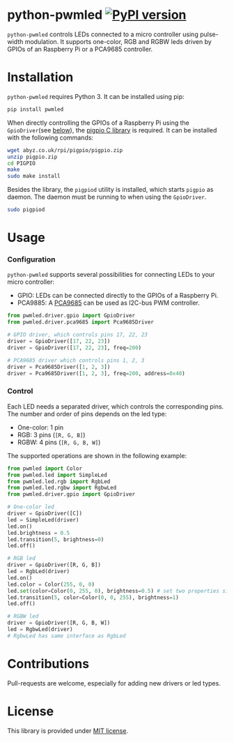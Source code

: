 # python-pwmled [![PyPI version](https://badge.fury.io/py/pwmled.svg)](https://badge.fury.io/py/pwmled)

`python-pwmled` controls LEDs connected to a micro controller using pulse-width modulation. It supports one-color, RGB and RGBW leds driven by GPIOs of an Raspberry Pi or a PCA9685 controller. 

# Installation
`python-pwmled` requires Python 3. It can be installed using pip:
```bash
pip install pwmled
```

When directly controlling the GPIOs of a Raspberry Pi using the `GpioDriver`(see [below](#configuration)), the [pigpio C library](https://github.com/joan2937/pigpio) is required. It can be installed with the following commands:
```bash
wget abyz.co.uk/rpi/pigpio/pigpio.zip
unzip pigpio.zip
cd PIGPIO
make
sudo make install
```
Besides the library, the `pigpiod` utility is installed, which starts `pigpio` as daemon. The daemon must be running to when using the `GpioDriver`.
```bash
sudo pigpiod
```

# Usage
### Configuration
`python-pwmled` supports several possibilities for connecting LEDs to your micro controller:
- GPIO: LEDs can be connected directly to the GPIOs of a Raspberry Pi.
- PCA9885: A [PCA9685](https://cdn-shop.adafruit.com/datasheets/PCA9685.pdf) can be used as I2C-bus PWM controller.

```python
from pwmled.driver.gpio import GpioDriver
from pwmled.driver.pca9685 import Pca9685Driver

# GPIO driver, which controls pins 17, 22, 23
driver = GpioDriver([17, 22, 23])
driver = GpioDriver([17, 22, 23], freq=200)

# PCA9685 driver which controls pins 1, 2, 3
driver = Pca9685Driver([1, 2, 3])
driver = Pca9685Driver([1, 2, 3], freq=200, address=0x40)
```

### Control
Each LED needs a separated driver, which controls the corresponding pins. The number and order of pins depends on the led type:
- One-color: 1 pin
- RGB: 3 pins (`[R, G, B]`)
- RGBW: 4 pins (`[R, G, B, W]`)

The supported operations are shown in the following example:

```python
from pwmled import Color
from pwmled.led import SimpleLed
from pwmled.led.rgb import RgbLed
from pwmled.led.rgbw import RgbwLed
from pwmled.driver.gpio import GpioDriver

# One-color led
driver = GpioDriver([C])
led = SimpleLed(driver)
led.on()
led.brightness = 0.5
led.transition(5, brightness=0)
led.off()

# RGB led
driver = GpioDriver([R, G, B])
led = RgbLed(driver)
led.on()
led.color = Color(255, 0, 0)
led.set(color=Color(0, 255, 0), brightness=0.5) # set two properties simultaneously
led.transition(5, color=Color(0, 0, 255), brightness=1)
led.off()

# RGBW led
driver = GpioDriver([R, G, B, W])
led = RgbwLed(driver)
# RgbwLed has same interface as RgbLed
```

# Contributions
Pull-requests are welcome, especially for adding new drivers or led types.

# License
This library is provided under [MIT license](https://raw.githubusercontent.com/soldag/python-pwmled/master/LICENSE.md).
